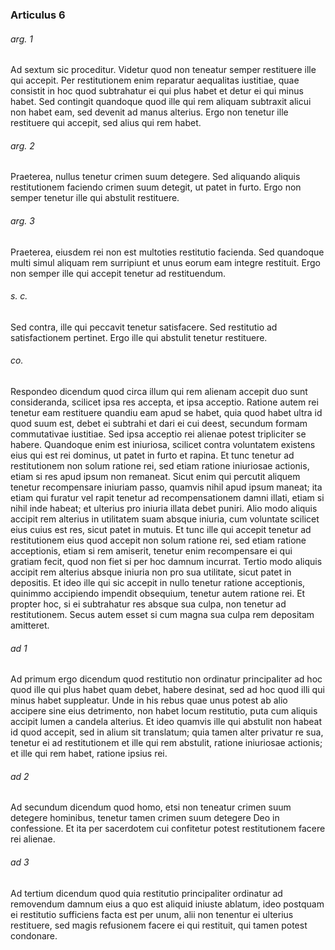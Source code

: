 ### Articulus 6

###### arg. 1
Ad sextum sic proceditur. Videtur quod non teneatur semper restituere ille qui accepit. Per restitutionem enim reparatur aequalitas iustitiae, quae consistit in hoc quod subtrahatur ei qui plus habet et detur ei qui minus habet. Sed contingit quandoque quod ille qui rem aliquam subtraxit alicui non habet eam, sed devenit ad manus alterius. Ergo non tenetur ille restituere qui accepit, sed alius qui rem habet.

###### arg. 2
Praeterea, nullus tenetur crimen suum detegere. Sed aliquando aliquis restitutionem faciendo crimen suum detegit, ut patet in furto. Ergo non semper tenetur ille qui abstulit restituere.

###### arg. 3
Praeterea, eiusdem rei non est multoties restitutio facienda. Sed quandoque multi simul aliquam rem surripiunt et unus eorum eam integre restituit. Ergo non semper ille qui accepit tenetur ad restituendum.

###### s. c.
Sed contra, ille qui peccavit tenetur satisfacere. Sed restitutio ad satisfactionem pertinet. Ergo ille qui abstulit tenetur restituere.

###### co.
Respondeo dicendum quod circa illum qui rem alienam accepit duo sunt consideranda, scilicet ipsa res accepta, et ipsa acceptio. Ratione autem rei tenetur eam restituere quandiu eam apud se habet, quia quod habet ultra id quod suum est, debet ei subtrahi et dari ei cui deest, secundum formam commutativae iustitiae. Sed ipsa acceptio rei alienae potest tripliciter se habere. Quandoque enim est iniuriosa, scilicet contra voluntatem existens eius qui est rei dominus, ut patet in furto et rapina. Et tunc tenetur ad restitutionem non solum ratione rei, sed etiam ratione iniuriosae actionis, etiam si res apud ipsum non remaneat. Sicut enim qui percutit aliquem tenetur recompensare iniuriam passo, quamvis nihil apud ipsum maneat; ita etiam qui furatur vel rapit tenetur ad recompensationem damni illati, etiam si nihil inde habeat; et ulterius pro iniuria illata debet puniri. Alio modo aliquis accipit rem alterius in utilitatem suam absque iniuria, cum voluntate scilicet eius cuius est res, sicut patet in mutuis. Et tunc ille qui accepit tenetur ad restitutionem eius quod accepit non solum ratione rei, sed etiam ratione acceptionis, etiam si rem amiserit, tenetur enim recompensare ei qui gratiam fecit, quod non fiet si per hoc damnum incurrat. Tertio modo aliquis accipit rem alterius absque iniuria non pro sua utilitate, sicut patet in depositis. Et ideo ille qui sic accepit in nullo tenetur ratione acceptionis, quinimmo accipiendo impendit obsequium, tenetur autem ratione rei. Et propter hoc, si ei subtrahatur res absque sua culpa, non tenetur ad restitutionem. Secus autem esset si cum magna sua culpa rem depositam amitteret.

###### ad 1
Ad primum ergo dicendum quod restitutio non ordinatur principaliter ad hoc quod ille qui plus habet quam debet, habere desinat, sed ad hoc quod illi qui minus habet suppleatur. Unde in his rebus quae unus potest ab alio accipere sine eius detrimento, non habet locum restitutio, puta cum aliquis accipit lumen a candela alterius. Et ideo quamvis ille qui abstulit non habeat id quod accepit, sed in alium sit translatum; quia tamen alter privatur re sua, tenetur ei ad restitutionem et ille qui rem abstulit, ratione iniuriosae actionis; et ille qui rem habet, ratione ipsius rei.

###### ad 2
Ad secundum dicendum quod homo, etsi non teneatur crimen suum detegere hominibus, tenetur tamen crimen suum detegere Deo in confessione. Et ita per sacerdotem cui confitetur potest restitutionem facere rei alienae.

###### ad 3
Ad tertium dicendum quod quia restitutio principaliter ordinatur ad removendum damnum eius a quo est aliquid iniuste ablatum, ideo postquam ei restitutio sufficiens facta est per unum, alii non tenentur ei ulterius restituere, sed magis refusionem facere ei qui restituit, qui tamen potest condonare.


